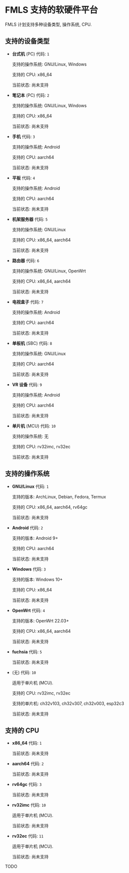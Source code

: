 # FMLS 支持的软硬件平台

FMLS 计划支持多种设备类型, 操作系统, CPU.

## 支持的设备类型

- **台式机** (PC) 代码: `1`

  支持的操作系统: GNU/Linux, Windows

  支持的 CPU: x86_64

  当前状态: 尚未支持

- **笔记本** (PC) 代码: `2`

  支持的操作系统: GNU/Linux, Windows

  支持的 CPU: x86_64

  当前状态: 尚未支持

- **手机** 代码: `3`

  支持的操作系统: Android

  支持的 CPU: aarch64

  当前状态: 尚未支持

- **平板** 代码: `4`

  支持的操作系统: Android

  支持的 CPU: aarch64

  当前状态: 尚未支持

- **机架服务器** 代码: `5`

  支持的操作系统: GNU/Linux

  支持的 CPU: x86_64, aarch64

  当前状态: 尚未支持

- **路由器** 代码: `6`

  支持的操作系统: GNU/Linux, OpenWrt

  支持的 CPU: x86_64, aarch64

  当前状态: 尚未支持

- **电视盒子** 代码: `7`

  支持的操作系统: Android

  支持的 CPU: aarch64

  当前状态: 尚未支持

- **单板机** (SBC) 代码: `8`

  支持的操作系统: GNU/Linux

  支持的 CPU: aarch64

  当前状态: 尚未支持

- **VR 设备** 代码: `9`

  支持的操作系统: Android

  支持的 CPU: aarch64

  当前状态: 尚未支持

- **单片机** (MCU) 代码: `10`

  支持的操作系统: 无

  支持的 CPU: rv32imc, rv32ec

  当前状态: 尚未支持

## 支持的操作系统

- **GNU/Linux** 代码: `1`

  支持的版本: ArchLinux, Debian, Fedora, Termux

  支持的 CPU: x86_64, aarch64, rv64gc

  当前状态: 尚未支持

- **Android** 代码: `2`

  支持的版本: Android 9+

  支持的 CPU: aarch64

  当前状态: 尚未支持

- **Windows** 代码: `3`

  支持的版本: Windows 10+

  支持的 CPU: x86_64

  当前状态: 尚未支持

- **OpenWrt** 代码: `4`

  支持的版本: OpenWrt 22.03+

  支持的 CPU: x86_64, aarch64

  当前状态: 尚未支持

- **fuchsia** 代码: `5`

  当前状态: 尚未支持

- (无) 代码: `10`

  适用于单片机 (MCU).

  支持的 CPU: rv32imc, rv32ec

  支持的单片机: ch32v103, ch32v307, ch32v003, esp32c3

  当前状态: 尚未支持

## 支持的 CPU

- **x86_64** 代码: `1`

  当前状态: 尚未支持

- **aarch64** 代码: `2`

  当前状态: 尚未支持

- **rv64gc** 代码: `3`

  当前状态: 尚未支持

- **rv32imc** 代码: `10`

  适用于单片机 (MCU).

  当前状态: 尚未支持

- **rv32ec** 代码: `11`

  适用于单片机 (MCU).

  当前状态: 尚未支持

TODO

